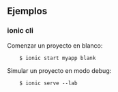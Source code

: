 ## Ejemplos
### ionic cli


Comenzar un proyecto en blanco:
```
    $ ionic start myapp blank
```

Simular un proyecto en modo debug:
```
    $ ionic serve --lab
```